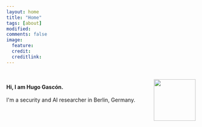 ```yaml
---
layout: home 
title: "Home"
tags: [about]
modified:
comments: false
image:
  feature: 
  credit: 
  creditlink: 
---
```

<br>
<img class="project-img" src="../images/hg.png" style="width:110px;float:right;height:110;margin:5px 5px 20px 40px;">
<br>
<b>Hi, I am Hugo Gascón.</b>
<br><br>
I'm a security and AI researcher in Berlin, Germany.

